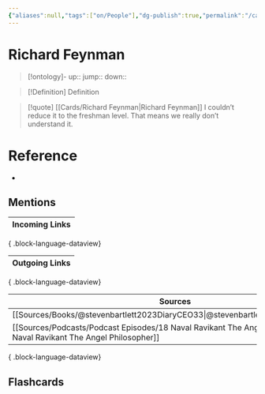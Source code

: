```yaml
---
{"aliases":null,"tags":["on/People"],"dg-publish":true,"permalink":"/cards/richard-feynman/","dgPassFrontmatter":true}
---
```


# Richard Feynman

> [!ontology]-
> up:: 
> jump:: 
> down:: 

> [!Definition] Definition
> 

> [!quote] [[Cards/Richard Feynman\|Richard Feynman]]
> I couldn’t reduce it to the freshman level. That means we really don’t understand it.

# Reference
- 

## Mentions
| Incoming Links |
| -------------- |

{ .block-language-dataview}

| Outgoing Links |
| -------------- |

{ .block-language-dataview}

| Sources                                                                                                                   |
| ------------------------------------------------------------------------------------------------------------------------- |
| [[Sources/Books/@stevenbartlett2023DiaryCEO33\|@stevenbartlett2023DiaryCEO33]]                                         |
| [[Sources/Podcasts/Podcast Episodes/18 Naval Ravikant The Angel Philosopher\|18 Naval Ravikant The Angel Philosopher]] |

{ .block-language-dataview}

## Flashcards 

